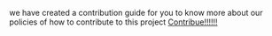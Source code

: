 we have created a contribution guide for you to know more about our policies of how to contribute to this project 
[Contribue!!!!!!](http://github.com)
